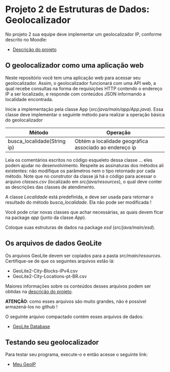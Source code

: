 # Projeto 2 de Estruturas de Dados: Geolocalizador

No projeto 2 sua equipe deve implementar um geolocalizador IP, conforme descrito no Moodle:
* [Descrição do projeto](https://moodle.ifsc.edu.br/mod/page/view.php?id=257580)
  
## O geolocalizador como uma aplicação web

Neste repositório você tem uma aplicação web para acessar seu geolocalizador. Assim, o geolocalizador funcionará com uma API web, a qual recebe consultas na forma de requisições HTTP contendo o endereço IP a ser localizado, e responde com conteúdos JSON informando a localidade encontrada. 

Inicie a implementação pela classe App (_src/java/main/app/App.java_). Essa classe deve implementar o seguinte método para realizar a operação básica do geolocalizador 

| Método                          | Operação                                                        |
|---------------------------------|-----------------------------------------------------------------|
| busca_localidade(String ip)     | Obtém a localidade geográfica associado ao endereço ip          |

Leia os comentários escritos no código esqueleto dessa classe ... eles podem ajudar no desenvolvimento. Respeite as assinaturas dos métodos ali existentes: não modifique os parâmetros nem o tipo retornado por cada método. Note que no construtor da classe já há o código para acessar o arquivo _classes.csv_ (localizado em _src/java/resources_), o qual deve conter as descrições das classes de atendimento.

A classe _Localidade_ está predefinida, e deve ser usada para retornar o resultado do método _busca_localidade_. Ela não pode ser modificada !

Você pode criar novas classes que achar necessárias, as quais devem ficar na package _app_ (junto da classe _App_).

Coloque suas estruturas de dados na package _esd_ (_src/java/main/esd_). 

## Os arquivos de dados GeoLite

Os arquivos GeoLite devem ser copiados para a pasta _src/main/resources_. Certifique-se de que os seguintes arquivos estão lá:
* GeoLite2-City-Blocks-IPv4.csv
* GeoLite2-City-Locations-pt-BR.csv

Maiores informações sobre os conteúdos desses arquivos podem ser obtidas na [descrição do projeto](https://moodle.ifsc.edu.br/mod/page/view.php?id=257580).

**ATENÇÃO**: como esses arquivos são muito grandes, não é possível armazená-los no github !

O seguinte arquivo compactado contém esses arquivos de dados:
* [GeoLite Database](https://moodle.ifsc.edu.br/pluginfile.php/550385/mod_page/content/55/geoip.tgz)

## Testando seu geolocalizador

Para testar seu programa, execute-o e então acesse o seguinte link:
* [Meu GeoIP](http://localhost:8080/)
